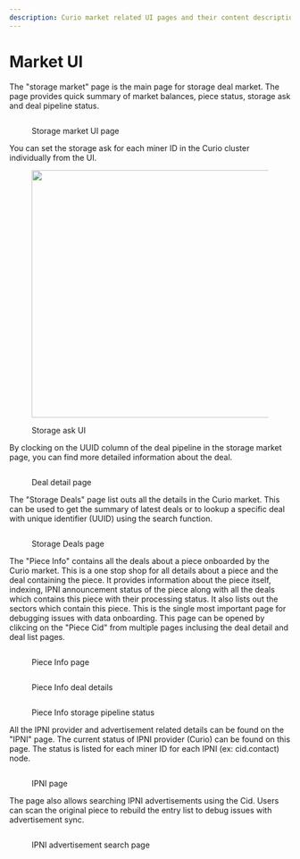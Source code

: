 ```yaml
---
description: Curio market related UI pages and their content description
---
```


# Market UI

The "storage market" page is the main page for storage deal market. The page provides quick summary of market balances, piece status, storage ask and deal pipeline status.

<figure><img src="../.gitbook/assets/2025-01-06-153815_1861x1347_scrot.png" alt=""><figcaption><p>Storage market UI page</p></figcaption></figure>

You can set the storage ask for each miner ID in the Curio cluster individually from the UI.

<figure><img src="../.gitbook/assets/2025-01-06-153822_590x767_scrot.png" alt="" width="443"><figcaption><p>Storage ask UI</p></figcaption></figure>

By clocking on the UUID column of the deal pipeline in the storage market page, you can find more detailed information about the deal.

<figure><img src="../.gitbook/assets/2025-01-06-153917_982x906_scrot.png" alt=""><figcaption><p>Deal detail page</p></figcaption></figure>

The "Storage Deals" page list outs all the details in the Curio market. This can be used to get the summary of latest deals or to lookup a specific deal with unique identifier (UUID) using the search function.

<figure><img src="../.gitbook/assets/2025-01-06-153902_1738x1483_scrot.png" alt=""><figcaption><p>Storage Deals page</p></figcaption></figure>

The "Piece Info" contains all the deals about a piece onboarded by the Curio market. This is a one stop shop for all details about a piece and the deal containing the piece. It provides information about the piece itself, indexing, IPNI announcement status of the piece along with all the deals which contains this piece with their processing status. It also lists out the sectors which contain this piece. This is the single most important page for debugging issues with data onboarding. This page can be opened by clikcing on the "Piece Cid" from multiple pages inclusing the deal detail and deal list pages.

<figure><img src="../.gitbook/assets/2025-01-06-153837_1256x1927_scrot.png" alt=""><figcaption><p>Piece Info page</p></figcaption></figure>

<figure><img src="../.gitbook/assets/2025-01-06-153849_983x2057_scrot.png" alt=""><figcaption><p>Piece Info deal details</p></figcaption></figure>

<figure><img src="../.gitbook/assets/2025-01-06-153842_802x1973_scrot.png" alt=""><figcaption><p>Piece Info storage pipeline status</p></figcaption></figure>

All the IPNI provider and advertisement related details can be found on the "IPNI" page. The current status of IPNI provider (Curio) can be found on this page. The status is listed for each miner ID for each IPNI (ex: cid.contact) node.

<figure><img src="../.gitbook/assets/2025-01-06-153940_1239x917_scrot.png" alt=""><figcaption><p>IPNI page</p></figcaption></figure>

The page also allows searching IPNI advertisements using the Cid. Users can scan the original piece to rebuild the entry list to debug issues with advertisement sync.&#x20;

<figure><img src="../.gitbook/assets/2025-01-06-154130_1452x1903_scrot.png" alt=""><figcaption><p>IPNI advertisement search page</p></figcaption></figure>
